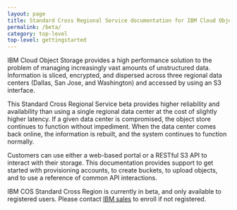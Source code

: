 ```yaml
---
layout: page
title: Standard Cross Regional Service documentation for IBM Cloud Object Storage (Beta)
permalink: /beta/
category: top-level
top-level: gettingstarted
---
```


IBM Cloud Object Storage provides a high performance solution to the problem of managing increasingly vast amounts of unstructured data. Information is sliced, encrypted, and dispersed across three regional data centers (Dallas, San Jose, and Washington) and accessed by using an S3 interface.

This Standard Cross Regional Service beta provides higher reliability and availability than using a single regional data center at the cost of slightly higher latency.  If a given data center is compromised, the object store continues to function without impediment.  When the data center comes back online, the information is rebuilt, and the system continues to function normally.

Customers can use either a web-based portal or a RESTful S3 API to interact with their storage. This documentation provides support to get started with provisioning accounts, to create buckets, to upload objects, and to use a reference of common API interactions.

IBM COS Standard Cross Region is currently in beta, and only available to registered users.  Please contact [IBM sales](mailto:insidesales@cleversafe.com) to enroll if not registered.

